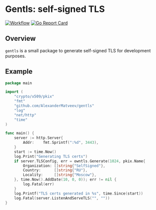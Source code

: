 # Gentls: self-signed TLS

[![Workflow](https://github.com/AlexanderMatveev/gentls/actions/workflows/go.yml/badge.svg)](https://github.com/AlexanderMatveev/gentls/actions)
[![Go Report Card](https://goreportcard.com/badge/github.com/AlexanderMatveev/gentls)](https://goreportcard.com/report/github.com/AlexanderMatveev/gentls)


## Overview

`gentls` is a small package to generate self-signed TLS for development purposes.

## Example

```go
package main

import (
	"crypto/x509/pkix"
	"fmt"
	"github.com/AlexanderMatveev/gentls"
	"log"
	"net/http"
	"time"
)

func main() {
	server := http.Server{
		Addr:    fmt.Sprintf(":%d", 3443),
	}
	start := time.Now()
	log.Print("Generating TLS certs")
	if server.TLSConfig, err = owntls.Generate(1024, pkix.Name{
		Organization: []string{"SelfSigned"},
		Country:      []string{"RU"},
		Locality:     []string{"Moscow"},
	}, time.Now().AddDate(10, 0, 0)); err != nil {
		log.Fatal(err)
	}
	log.Printf("TLS certs generated in %s", time.Since(start))
	log.Fatal(server.ListenAndServeTLS("", ""))
}

```